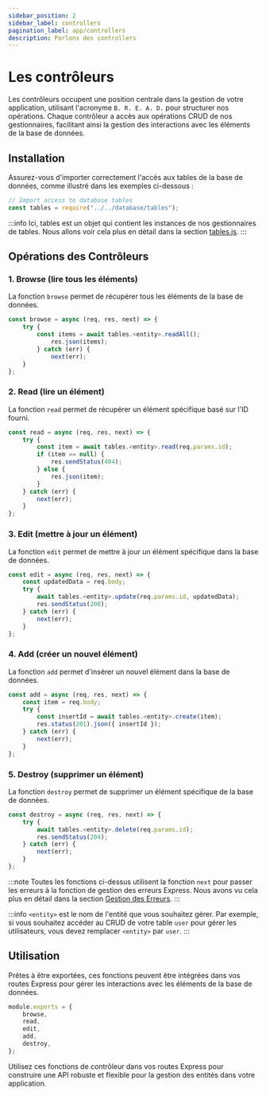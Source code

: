 ```yaml
---
sidebar_position: 2
sidebar_label: controllers
pagination_label: app/controllers
description: Parlons des controllers
---
```


# Les contrôleurs

Les contrôleurs occupent une position centrale dans la gestion de votre application, utilisant l'acronyme `B. R. E. A. D.` pour structurer nos opérations. Chaque contrôleur a accès aux opérations CRUD de nos gestionnaires, facilitant ainsi la gestion des interactions avec les éléments de la base de données.

## Installation

Assurez-vous d'importer correctement l'accès aux tables de la base de données, comme illustré dans les exemples ci-dessous :

```js title="server/app/controllers/<item>Actions.js"
// Import access to database tables
const tables = require("../../database/tables");
```

:::info
Ici, tables est un objet qui contient les instances de nos gestionnaires de tables. Nous allons voir cela plus en détail dans la section [tables.js](/docs/basics/backend/src/tables).
:::

## Opérations des Contrôleurs

### 1. Browse (lire tous les éléments)

La fonction `browse` permet de récupérer tous les éléments de la base de données.

```js title="server/app/controllers/<item>Actions.js"
const browse = async (req, res, next) => {
    try {
        const items = await tables.<entity>.readAll();
            res.json(items);
        } catch (err) {
            next(err);
    }
};
```

### 2. Read (lire un élément)

La fonction `read` permet de récupérer un élément spécifique basé sur l'ID fourni.

```js title="server/app/controllers/<item>Actions.js"
const read = async (req, res, next) => {
    try {
        const item = await tables.<entity>.read(req.params.id);
        if (item == null) {
            res.sendStatus(404);
        } else {
            res.json(item);
        }
    } catch (err) {
        next(err);
    }
};

```

### 3. Edit (mettre à jour un élément)

La fonction `edit` permet de mettre à jour un élément spécifique dans la base de données.

```js title="server/app/controllers/<item>Actions.js"
const edit = async (req, res, next) => {
	const updatedData = req.body;
	try {
		await tables.<entity>.update(req.params.id, updatedData);
		res.sendStatus(200);
	} catch (err) {
		next(err);
	}
};
```

### 4. Add (créer un nouvel élément)

La fonction `add` permet d'insérer un nouvel élément dans la base de données.

```js title="server/app/controllers/<item>Actions.js"
const add = async (req, res, next) => {
    const item = req.body;
    try {
        const insertId = await tables.<entity>.create(item);
        res.status(201).json({ insertId });
    } catch (err) {
        next(err);
    }
};

```

### 5. Destroy (supprimer un élément)

La fonction `destroy` permet de supprimer un élément spécifique de la base de données.

```js title="server/app/controllers/<item>Actions.js"
const destroy = async (req, res, next) => {
	try {
		await tables.<entity>.delete(req.params.id);
		res.sendStatus(204);
	} catch (err) {
		next(err);
	}
};
```

:::note
Toutes les fonctions ci-dessus utilisent la fonction `next` pour passer les erreurs à la fonction de gestion des erreurs Express. Nous avons vu cela plus en détail dans la section [Gestion des Erreurs](/docs/basics/backend/src/app#middleware-de-gestion-des-erreurs).
:::

:::info
`<entity>` est le nom de l'entité que vous souhaitez gérer. Par exemple, si vous souhaitez accéder au CRUD de votre table `user` pour gérer les utilisateurs, vous devez remplacer `<entity>` par `user`.
:::

## Utilisation

Prêtes à être exportées, ces fonctions peuvent être intégrées dans vos routes Express pour gérer les interactions avec les éléments de la base de données.

```js title="backend/src/controllers/<item>Controllers.js"
module.exports = {
	browse,
	read,
	edit,
	add,
	destroy,
};
```

Utilisez ces fonctions de contrôleur dans vos routes Express pour construire une API robuste et flexible pour la gestion des entités dans votre application.
